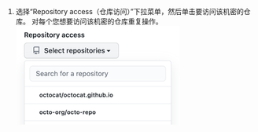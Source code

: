 1. 选择“Repository access（仓库访问）”下拉菜单，然后单击要访问该机密的仓库。 对每个您想要访问该机密的仓库重复操作。 !["仓库访问"下拉菜单](/assets/images/help/settings/codespaces-secret-repository-access-drop-down.png)
